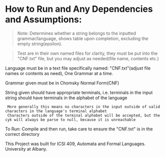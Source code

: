 # How to Run and Any Dependencies and Assumptions:

> Note: Determines whether a string belongs to the inputted grammar/language, shows table upon completion, excluding the empty string(epsilon).

> Test are in their own named files for clarity, they must be put into the "CNF.txt" file, but you may adjust as needed(file name, contents etc.)

Language must be in a text file specifically named: "CNF.txt"(adjust file names or contents as need), One Grammar at a time.

Grammar given must be in Chomsky Normal Form(CNF)

String given should have appropriate terminals, i.e. terminals in the input string should have terminals in the alphabet of the language
	
     More generally this means no characters in the input outside of valid characters in the language's terminal alphabet
     Characters outside of the terminal alphabet will be accepted, but the cyk will always be parse to null, because it is unreachable

To Run: Compile and then run, take care to ensure the "CNF.txt" is in the correct directory

This Project was built for ICSI 409, Automata and Formal Languages. University at Albany.
